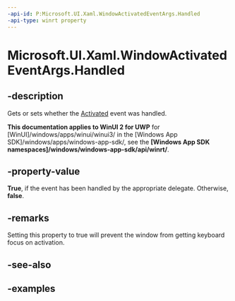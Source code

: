 ```yaml
---
-api-id: P:Microsoft.UI.Xaml.WindowActivatedEventArgs.Handled
-api-type: winrt property
---
```


# Microsoft.UI.Xaml.WindowActivatedEventArgs.Handled

<!--
public bool Handled { get; set; }
-->

## -description

Gets or sets whether the [Activated](window_activated.md) event was handled.

**This documentation applies to WinUI 2 for UWP** for [WinUI]/windows/apps/winui/winui3/ in the [Windows App SDK]/windows/apps/windows-app-sdk/, see the **[Windows App SDK namespaces]/windows/windows-app-sdk/api/winrt/**.

## -property-value

**True**, if the event has been handled by the appropriate delegate. Otherwise, **false**.

## -remarks

Setting this property to true will prevent the window from getting keyboard focus on activation.

## -see-also

## -examples
